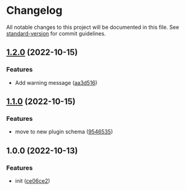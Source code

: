 # Changelog

All notable changes to this project will be documented in this file. See [standard-version](https://github.com/conventional-changelog/standard-version) for commit guidelines.

## [1.2.0](https://github.com/elion-project/builder-rust-plugin/compare/v1.1.0...v1.2.0) (2022-10-15)


### Features

* Add warning message ([aa3d516](https://github.com/elion-project/builder-rust-plugin/commit/aa3d51691398797e17f5a88ecb602e695524a1a7))

## [1.1.0](https://github.com/elion-project/builder-rust-plugin/compare/v1.0.0...v1.1.0) (2022-10-15)


### Features

* move to new plugin schema ([9546535](https://github.com/elion-project/builder-rust-plugin/commit/9546535ccff853b0f3a90c2853cdb9ac5aebeb8a))

## 1.0.0 (2022-10-13)


### Features

* init ([ce06ce2](https://github.com/elion-project/builder-rust-plugin/commit/ce06ce21e1f4952bb62fff14844d7037cc2f30a2))
